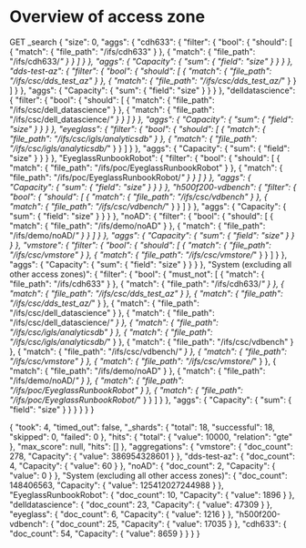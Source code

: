 # Overview of access zone
GET _search
{
  "size": 0,
  "aggs": {
    "cdh633": {
      "filter": {
        "bool": {
          "should": [
            {
              "match": {
                "file_path": "/ifs/cdh633"
              }
            },
            {
              "match": {
                "file_path": "/ifs/cdh633/*"
              }
            }
          ]
        }
      },
      "aggs": {
        "Capacity": {
          "sum": {
            "field": "size"
          }
        }
      }
    },
    "dds-test-az": {
      "filter": {
        "bool": {
          "should": [
            {
              "match": {
                "file_path": "/ifs/csc/dds_test_az"
              }
            },
            {
              "match": {
                "file_path": "/ifs/csc/dds_test_az/*"
              }
            }
          ]
        }
      },
      "aggs": {
        "Capacity": {
          "sum": {
            "field": "size"
          }
        }
      }
    },
    "delldatascience": {
      "filter": {
        "bool": {
          "should": [
            {
              "match": {
                "file_path": "/ifs/csc/dell_datascience"
              }
            },
            {
              "match": {
                "file_path": "/ifs/csc/dell_datascience/*"
              }
            }
          ]
        }
      },
      "aggs": {
        "Capacity": {
          "sum": {
            "field": "size"
          }
        }
      }
    },
    "eyeglass": {
      "filter": {
        "bool": {
          "should": [
            {
              "match": {
                "file_path": "/ifs/csc/igls/analyticsdb"
              }
            },
            {
              "match": {
                "file_path": "/ifs/csc/igls/analyticsdb/*"
              }
            }
          ]
        }
      },
      "aggs": {
        "Capacity": {
          "sum": {
            "field": "size"
          }
        }
      }
    },
    "EyeglassRunbookRobot": {
      "filter": {
        "bool": {
          "should": [
            {
              "match": {
                "file_path": "/ifs/poc/EyeglassRunbookRobot"
              }
            },
            {
              "match": {
                "file_path": "/ifs/poc/EyeglassRunbookRobot/*"
              }
            }
          ]
        }
      },
      "aggs": {
        "Capacity": {
          "sum": {
            "field": "size"
          }
        }
      }
    },
    "h500f200-vdbench": {
      "filter": {
        "bool": {
          "should": [
            {
              "match": {
                "file_path": "/ifs/csc/vdbench"
              }
            },
            {
              "match": {
                "file_path": "/ifs/csc/vdbench/*"
              }
            }
          ]
        }
      },
      "aggs": {
        "Capacity": {
          "sum": {
            "field": "size"
          }
        }
      }
    },
    "noAD": {
      "filter": {
        "bool": {
          "should": [
            {
              "match": {
                "file_path": "/ifs/demo/noAD"
              }
            },
            {
              "match": {
                "file_path": "/ifs/demo/noAD/*"
              }
            }
          ]
        }
      },
      "aggs": {
        "Capacity": {
          "sum": {
            "field": "size"
          }
        }
      }
    },
    "vmstore": {
      "filter": {
        "bool": {
          "should": [
            {
              "match": {
                "file_path": "/ifs/csc/vmstore"
              }
            },
            {
              "match": {
                "file_path": "/ifs/csc/vmstore/*"
              }
            }
          ]
        }
      },
      "aggs": {
        "Capacity": {
          "sum": {
            "field": "size"
          }
        }
      }
    },
    "System (excluding all other access zones)": {
      "filter": {
        "bool": {
          "must_not": [
            { "match": { "file_path": "/ifs/cdh633" } },
            { "match": { "file_path": "/ifs/cdh633/*" } },
            { "match": { "file_path": "/ifs/csc/dds_test_az" } },
            { "match": { "file_path": "/ifs/csc/dds_test_az/*" } },
            { "match": { "file_path": "/ifs/csc/dell_datascience" } },
            { "match": { "file_path": "/ifs/csc/dell_datascience/*" } },
            { "match": { "file_path": "/ifs/csc/igls/analyticsdb" } },
            { "match": { "file_path": "/ifs/csc/igls/analyticsdb/*" } },
            { "match": { "file_path": "/ifs/csc/vdbench" } },
            { "match": { "file_path": "/ifs/csc/vdbench/*" } },
            { "match": { "file_path": "/ifs/csc/vmstore" } },
            { "match": { "file_path": "/ifs/csc/vmstore/*" } },
            { "match": { "file_path": "/ifs/demo/noAD" } },
            { "match": { "file_path": "/ifs/demo/noAD/*" } },
            { "match": { "file_path": "/ifs/poc/EyeglassRunbookRobot" } },
            { "match": { "file_path": "/ifs/poc/EyeglassRunbookRobot/*" } }
          ]
        }
      },
      "aggs": {
        "Capacity": {
          "sum": {
            "field": "size"
          }
        }
      }
    }
  }
}


{
  "took": 4,
  "timed_out": false,
  "_shards": {
    "total": 18,
    "successful": 18,
    "skipped": 0,
    "failed": 0
  },
  "hits": {
    "total": {
      "value": 10000,
      "relation": "gte"
    },
    "max_score": null,
    "hits": []
  },
  "aggregations": {
    "vmstore": {
      "doc_count": 278,
      "Capacity": {
        "value": 386954328601
      }
    },
    "dds-test-az": {
      "doc_count": 4,
      "Capacity": {
        "value": 60
      }
    },
    "noAD": {
      "doc_count": 2,
      "Capacity": {
        "value": 0
      }
    },
    "System (excluding all other access zones)": {
      "doc_count": 148406563,
      "Capacity": {
        "value": 125412027244988
      }
    },
    "EyeglassRunbookRobot": {
      "doc_count": 10,
      "Capacity": {
        "value": 1896
      }
    },
    "delldatascience": {
      "doc_count": 23,
      "Capacity": {
        "value": 47309
      }
    },
    "eyeglass": {
      "doc_count": 6,
      "Capacity": {
        "value": 1216
      }
    },
    "h500f200-vdbench": {
      "doc_count": 25,
      "Capacity": {
        "value": 17035
      }
    },
    "cdh633": {
      "doc_count": 54,
      "Capacity": {
        "value": 8659
      }
    }
  }
}
